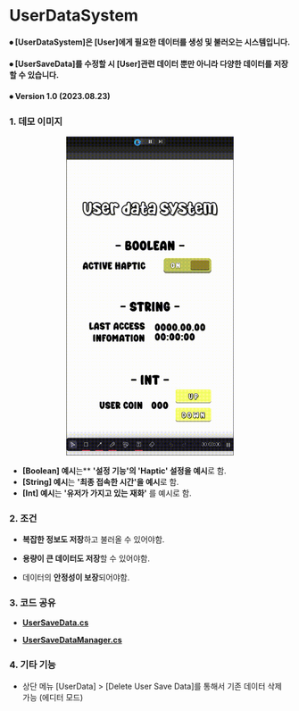 # UserDataSystem

#### ⦁ [UserDataSystem]은 [User]에게 필요한 데이터를 생성 및 불러오는 시스템입니다.
#### ⦁ [UserSaveData]를 수정할 시 [User]관련 데이터 뿐만 아니라 다양한 데이터를 저장할 수 있습니다.

#### ⦁ Version 1.0 (2023.08.23)

### 1. 데모 이미지
    
<p align="center">
    <img src="./UserDataSystem/ImageGroup/DemoCreatorRec_2023-08-24 10-41-09.gif" alt="Data Structure" width="300">
</p>

- **[Boolean] 예시**는** **'설정 기능'의 'Haptic' 설정을 예시**로 함.
- **[String] 예시**는 **'최종 접속한 시간'을 예시**로 함.
- **[Int] 예시**는 **'유저가 가지고 있는 재화'** 를 예시로 함.

### 2. 조건

- **복잡한 정보도 저장**하고 불러올 수 있어야함.
  
- **용량이 큰 데이터도 저장**할 수 있어야함.

- 데이터의 **안정성이 보장**되어야함.

### 3. 코드 공유

- **[UserSaveData.cs](https://github.com/MinjunISAAC/UserDataSystem/blob/main/UserDataSystem/Assets/Utility/Scripts/UserSaveData.cs)**

- **[UserSaveDataManager.cs](https://github.com/MinjunISAAC/UserDataSystem/blob/main/UserDataSystem/Assets/Utility/Scripts/UserSaveDataManager.cs)**

### 4. 기타 기능

- 상단 메뉴 [UserData] > [Delete User Save Data]를 통해서 기존 데이터 삭제 가능 (에디터 모드)
